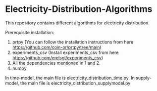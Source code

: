 # Electricity-Distribution-Algorithms
This repository contains different algorithms for electricity distribution.


Prerequisite installation:
1. prtpy (You can follow the installation instructions from here https://github.com/coin-or/prtpy/tree/main)
2. experiments_csv (Install experiments_csv from here https://github.com/erelsgl/experiments_csv)
3. All the dependencies mentioned in 1 and 2.
4. numpy


In time-model, the main file is electricity_distribution_time.py.
In supply-model, the main file is electricity_distribution_supplymodel.py
